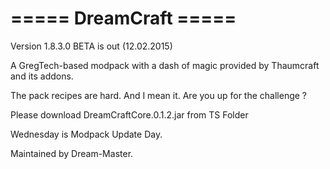 ===== DreamCraft =====
=====================================================

Version 1.8.3.0 BETA is out (12.02.2015)

A GregTech-based modpack with a dash of magic provided by Thaumcraft and its addons.

The pack recipes are hard. And I mean it. Are you up for the challenge ?

Please download DreamCraftCore.0.1.2.jar from TS Folder

Wednesday is Modpack Update Day.

Maintained by Dream-Master.
